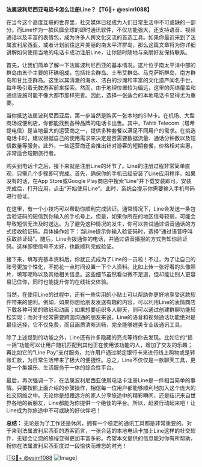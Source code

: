 **法属波利尼西亚电话卡怎么注册Line？【TG💪+ @esim1088】**

在当今这个高度互联的世界里，社交媒体已经成为人们日常生活中不可或缺的一部分。而Line作为一款风靡全球的即时通讯软件，不仅功能强大，还支持语音、视频通话以及丰富的表情包，成为许多人跨文化交流的首选工具。如果你最近来到了法属波利尼西亚，或者计划前往这片美丽的南太平洋群岛，那么这篇文章将为你详细讲解如何使用当地的电话卡成功注册Line，让你随时随地与亲朋好友保持联系。

首先，让我们简单了解一下法属波利尼西亚的基本情况。这片位于南太平洋中部的群岛由五个主要的环礁组成，包括社会群岛、土布艾群岛、马克萨斯群岛、南方群岛和甘比亚群岛。这里以其清澈的海水、洁白的沙滩和丰富的文化遗产闻名于世，每年吸引着无数游客前来探索。然而，由于地理位置较为偏远，这里的网络覆盖和通信设施可能不像大都市那样完善。因此，选择一张适合的本地电话卡显得尤为重要。

当你抵达法属波利尼西亚后，第一步当然是购买一张本地的SIM卡。在机场、大型商场或便利店，你都能找到各种品牌的电话卡出售。其中，Tahiti Telecom（塔希提电信）是当地最大的运营商之一，提供多种套餐以满足不同用户的需求。在挑选电话卡时，建议根据自己的使用需求来决定是否需要数据流量、通话分钟数以及短信数量等服务。此外，一些运营商还会推出针对游客的短期套餐，价格相对实惠，非常适合短期旅行者。

购买到电话卡之后，接下来就是注册Line的环节了。Line的注册过程非常简单直观，只需几个步骤即可完成。首先，确保你的手机已经安装了Line应用程序。如果没有的话，在App Store或Google Play商店中搜索“Line”并下载安装即可。安装完成后，打开应用，点击“开始使用Line”。此时，系统会提示你需要输入手机号码进行验证。

在这里，有一个小技巧可以帮助你顺利完成验证。通常情况下，Line会发送一条包含验证码的短信到你输入的手机号上。但是，如果你所在的地区信号较弱，可能会导致短信无法及时送达。为了避免这种情况的发生，你可以尝试通过语音通话的方式接收验证码。具体操作如下：当Line提示你输入验证码时，选择“通过语音呼叫获取验证码”。随后，Line会拨通你的电话，并通过语音播报的方式告知你验证码。这样即使信号不太好，也能顺利完成验证。

接下来，填写完基本资料后，你就正式成为了Line的一员啦！不过，为了让自己的账号更加个性化，不妨花一点时间设置一下个人资料。比如上传一张好看的头像照片，填写昵称以及其他相关信息。这些细节虽然看似微不足道，但却能让别人更容易记住你，同时也能提升你的在线社交体验。

当然，在使用Line的过程中，还有一些实用的小贴士可以帮助你更好地享受这款软件带来的便利。例如，如果你想给朋友发送有趣的内容，可以利用Line的表情商店下载各种可爱的贴纸和动画；如果想要组织多人聊天，则可以通过创建群聊功能轻松实现；而对于经常需要跨国沟通的朋友来说，Line的语音和视频通话功能绝对是最佳选择，它不仅免费，而且画质清晰流畅，完全能够媲美专业级通讯工具。

除了上述提到的功能之外，Line还有许多隐藏的亮点等待你去发现。比如它的“摇一摇”功能可以让用户随机匹配到其他正在使用该功能的人，增加了交友的乐趣；再比如它的“Line Pay”支付服务，允许用户通过绑定银行卡来进行线上购物或是转账汇款，为日常生活带来了极大的便捷性。总之，Line不仅仅是一款聊天工具，更是一个集娱乐、生活服务于一体的综合性平台。

最后，再次强调一下，在法属波利尼西亚使用电话卡注册Line是一件相当简单的事情。只要按照上面介绍的步骤操作，相信每一位用户都能够顺利地加入这个庞大的社交网络之中。无论你是想跟远方的家人分享旅途中的精彩瞬间，还是结识来自世界各地的新朋友，Line都能为你提供一个绝佳的平台。所以，赶紧行动起来吧！让Line成为你旅途中不可或缺的好伙伴吧！

**总结：**
无论是为了工作还是休闲，拥有一个稳定的通讯工具都是非常重要的。对于来到法属波利尼西亚的游客而言，一张合适的本地电话卡加上Line这样的社交软件，无疑会让您的旅程变得更加丰富多彩。希望本文提供的信息能对你有所帮助，祝你在法属波利尼西亚度过一段愉快而难忘的时光！

[[TG💪+ @esim1088](https://t.me/s/esim1088) ![Image](https://i.postimg.cc/4NQfJmqS/Snipaste-2025-05-13-00-14-12.png)]